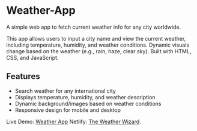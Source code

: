 # Weather-App
A simple web app to fetch current weather info for any city worldwide.

This app allows users to input a city name and view the current weather, including temperature, humidity, and weather conditions. 
Dynamic visuals change based on the weather (e.g., rain, haze, clear sky). Built with HTML, CSS, and JavaScript.

## Features
- Search weather for any international city
- Displays temperature, humidity, and weather description
- Dynamic background/images based on weather conditions
- Responsive design for mobile and desktop

Live Demo: [Weather App](https://vikrant-codes.github.io/Weather-App/)
Netlify: [The Weather Wizard](https://the-weather-wizard.netlify.app/).
